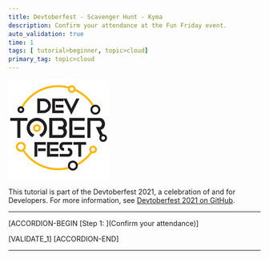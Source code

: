 ```yaml
---
title: Devtoberfest - Scavenger Hunt - Kyma
description: Confirm your attendance at the Fun Friday event.
auto_validation: true
time: 1
tags: [ tutorial>beginner, topic>cloud]
primary_tag: topic>cloud
---
```


![Devtoberfest](Devtoberfest.jpg)

This tutorial is part of the Devtoberfest 2021, a celebration of and for Developers. For more information, see [Devtoberfest 2021 on GitHub](https://github.com/SAP-samples/devtoberfest-2021).
  
---

[ACCORDION-BEGIN [Step 1: ](Confirm your attendance)]



[VALIDATE_1]
[ACCORDION-END]

---

